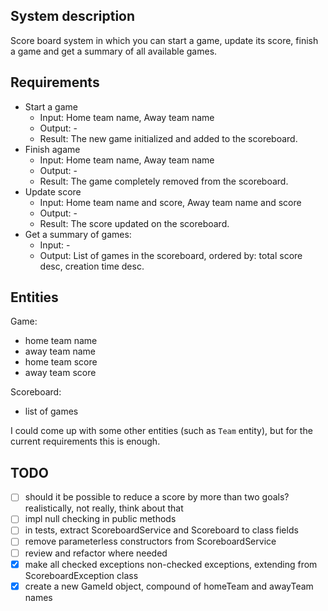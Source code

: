 ## System description

Score board system in which you can start a game, update its score, finish a game and get a summary of all available games.

## Requirements

- Start a game
  - Input: Home team name, Away team name
  - Output: -
  - Result: The new game initialized and added to the scoreboard. 
- Finish agame
  - Input: Home team name, Away team name
  - Output: -
  - Result: The game completely removed from the scoreboard.
- Update score
  - Input: Home team name and score, Away team name and score
  - Output: -
  - Result: The score updated on the scoreboard.
- Get a summary of games:
  - Input: -
  - Output: List of games in the scoreboard, ordered by: total score desc, creation time desc.

## Entities

Game:
- home team name
- away team name
- home team score
- away team score

Scoreboard:
- list of games

I could come up with some other entities (such as `Team` entity), but for the current requirements this is enough.

## TODO

- [ ] should it be possible to reduce a score by more than two goals? realistically, not really, think about that
- [ ] impl null checking in public methods
- [ ] in tests, extract ScoreboardService and Scoreboard to class fields
- [ ] remove parameterless constructors from ScoreboardService
- [ ] review and refactor where needed
- [x] make all checked exceptions non-checked exceptions, extending from ScoreboardException class
- [x] create a new GameId object, compound of homeTeam and awayTeam names
